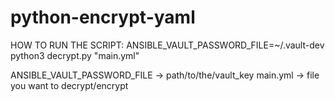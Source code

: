 # python-encrypt-yaml
HOW TO RUN THE SCRIPT: ANSIBLE_VAULT_PASSWORD_FILE=~/.vault-dev python3 decrypt.py "main.yml"

ANSIBLE_VAULT_PASSWORD_FILE -> path/to/the/vault_key
main.yml -> file you want to decrypt/encrypt
